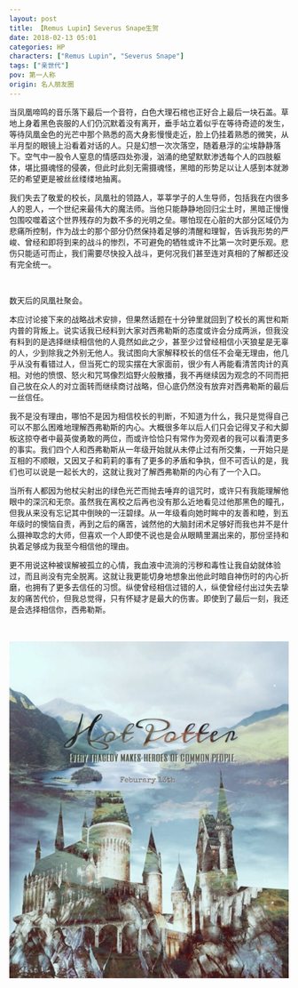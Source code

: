 ```yaml
---
layout: post
title: 【Remus Lupin】Severus Snape生贺
date: 2018-02-13 05:01
categories: HP
characters: ["Remus Lupin", "Severus Snape"]
tags: ["亲世代"]
pov: 第一人称
origin: 名人朋友圈
---
```


当凤凰啼鸣的音乐落下最后一个音符，白色大理石棺也正好合上最后一块石盖。草地上身着黑色丧服的人们仍沉默着没有离开，垂手站立着似乎在等待奇迹的发生，等待凤凰金色的光芒中那个熟悉的高大身影慢慢走近，脸上仍挂着熟悉的微笑，从半月型的眼镜上沿看着对话的人。只是幻想一次次落空，随着悬浮的尘埃静静落下。空气中一股令人窒息的情感四处弥漫，汹涌的绝望默默渗透每个人的四肢躯体，堪比摄魂怪的侵袭，但此时此刻无需摄魂怪，黑暗的形势足以让人感到本就渺茫的希望更是被丝丝缕缕地抽离。

我们失去了敬爱的校长，凤凰社的领路人，莘莘学子的人生导师，包括我在内很多人的恩人，一个世纪来最伟大的魔法师。当他只能静静地回归尘土时，黑暗正慢慢包围咬噬着这个世界残存的为数不多的光明之垒。哪怕现在心脏的大部分区域仍为悲痛所控制，作为战士的那个部分仍然保持着足够的清醒和理智，告诉我形势的严峻、曾经和即将到来的战斗的惨烈，不可避免的牺牲或许不比第一次时更乐观。悲伤只能适可而止，我们需要尽快投入战斗，更何况我们甚至连对真相的了解都还没有完全统一。

<br>

数天后的凤凰社聚会。

本应讨论接下来的战略战术安排，但果然话题在十分钟里就回到了校长的离世和斯内普的背叛上。说实话我已经料到大家对西弗勒斯的态度或许会分成两派，但我没有料到的是选择继续相信他的人竟然如此之少，甚至少过曾经相信小天狼星是无辜的人，少到除我之外别无他人。我试图向大家解释校长的信任不会毫无理由，他几乎从没有看错过人，但当死亡的现实摆在大家面前，很少有人再能看清苦肉计的真相。对他的愤恨、怒火和咒骂像烈焰野火般散播，我不再继续因为观念的不同而把自己放在众人的对立面转而继续商讨战略，但心底仍然没有放弃对西弗勒斯的最后一丝信任。

我不是没有理由，哪怕不是因为相信校长的判断，不知道为什么，我只是觉得自己可以不那么困难地理解西弗勒斯的内心。大概很多年以后人们只会记得叉子和大脚板这掠夺者中最英俊勇敢的两位，而或许恰恰只有常作为旁观者的我可以看清更多的事实。我们四个人和西弗勒斯从一年级开始就从未停止过有所交集，一开始只是互相的不顺眼，又因叉子和莉莉的事有了更多的矛盾和争执，但不可否认的是，我们也可以说是一起长大的，这就让我对了解西弗勒斯的内心有了一个入口。

当所有人都因为他杖尖射出的绿色光芒而抛去唾弃的诅咒时，或许只有我能理解他眼中的深沉和无奈。虽然我在离校之后再也没有那么近地看见过他那黑色的瞳孔，但我从来没有忘记其中倒映的一汪碧绿。从一年级看向她时眸中的友善和睦，到五年级时的懊恼自责，再到之后的痛苦，诚然他的大脑封闭术足够好而我也并不是什么摄神取念的大师，但喜欢一个人即使不说也是会从眼睛里漏出来的，那份坚持和执着足够成为我至今相信他的理由。

更不用说这种被误解被孤立的心情，我血液中流淌的污秽和毒性让我自幼就体验过，而且尚没有完全脱离。这就让我更能切身地想象出他此时暗自神伤时的内心折磨，也拥有了更多去信任的习惯。纵使曾经相信过错的人，纵使曾经付出过失去挚友的痛苦代价，但我总觉得，只有怀疑才是最大的伤害。即使到了最后一刻，我还是会选择相信你，西弗勒斯。

<br><br>
![](https://raw.githubusercontent.com/junesirius/junesirius.github.io/master/assets/images/mrpyq/2018-02-13-Remus-Lupin.jpg)